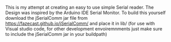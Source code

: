 This is my attempt at creating an easy to use simple Serial reader.
The Design was inspired by the Arduino IDE Serial Monitor.
To build this yourself download the jSerialComm jar file from https://fazecast.github.io/jSerialComm/ and place it in lib/
(for use with Visual studio code, for other development envoiremnments just make sure to include the jSerialComm jar in your buildpath)